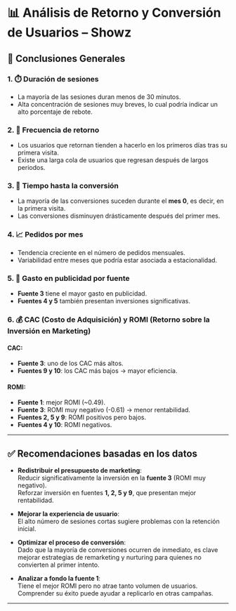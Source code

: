 # 📊 Análisis de Retorno y Conversión de Usuarios – Showz

## 📌 Conclusiones Generales

### 1. ⏱️ Duración de sesiones
- La mayoría de las sesiones duran menos de 30 minutos.
- Alta concentración de sesiones muy breves, lo cual podría indicar un alto porcentaje de rebote.

### 2. 🔁 Frecuencia de retorno
- Los usuarios que retornan tienden a hacerlo en los primeros días tras su primera visita.
- Existe una larga cola de usuarios que regresan después de largos periodos.

### 3. 🛒 Tiempo hasta la conversión
- La mayoría de las conversiones suceden durante el **mes 0**, es decir, en la primera visita.
- Las conversiones disminuyen drásticamente después del primer mes.

### 4. 📈 Pedidos por mes
- Tendencia creciente en el número de pedidos mensuales.
- Variabilidad entre meses que podría estar asociada a estacionalidad.

### 5. 💸 Gasto en publicidad por fuente
- **Fuente 3** tiene el mayor gasto en publicidad.
- **Fuentes 4 y 5** también presentan inversiones significativas.

### 6. 💰 CAC (Costo de Adquisición) y ROMI (Retorno sobre la Inversión en Marketing)

#### CAC:
- **Fuente 3**: uno de los CAC más altos.
- **Fuentes 9 y 10**: los CAC más bajos → mayor eficiencia.

#### ROMI:
- **Fuente 1**: mejor ROMI (~0.49).
- **Fuente 3**: ROMI muy negativo (-0.61) → menor rentabilidad.
- **Fuentes 2, 5 y 9**: ROMI positivos pero bajos.
- **Fuentes 4 y 10**: ROMI negativos.

---

## ✅ Recomendaciones basadas en los datos

- **Redistribuir el presupuesto de marketing**:  
  Reducir significativamente la inversión en la **fuente 3** (ROMI muy negativo).  
  Reforzar inversión en fuentes **1, 2, 5 y 9**, que presentan mejor rentabilidad.

- **Mejorar la experiencia de usuario**:  
  El alto número de sesiones cortas sugiere problemas con la retención inicial.

- **Optimizar el proceso de conversión**:  
  Dado que la mayoría de conversiones ocurren de inmediato, es clave mejorar estrategias de remarketing y nurturing para quienes no convierten al primer intento.

- **Analizar a fondo la fuente 1**:  
  Tiene el mejor ROMI pero no atrae tanto volumen de usuarios. Comprender su éxito puede ayudar a replicarlo en otras campañas.

---

